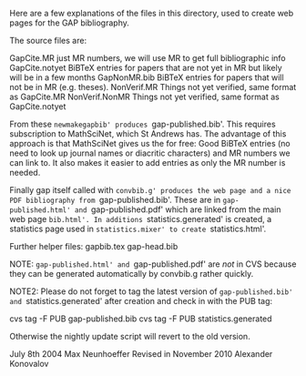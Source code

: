 Here are a few explanations of the files in this directory, used
to create web pages for the GAP bibliography.

The source files are:

  GapCite.MR     just MR numbers, we will use MR to get full bibliographic info
  GapCite.notyet BiBTeX entries for papers that are not yet in MR but
                 likely will be in a few months
  GapNonMR.bib   BiBTeX entries for papers that will not be in MR (e.g. theses).
  NonVerif.MR    Things not yet verified, same format as GapCite.MR 
  NonVerif.NonMR Things not yet verified, same format as GapCite.notyet

From these `newmakegapbib' produces `gap-published.bib'. This requires
subscription to MathSciNet, which St Andrews has.
The advantage of this approach is that MathSciNet gives us the for free:
Good BiBTeX entries (no need to look up journal names or diacritic
characters) and MR numbers we can link to. It also makes it easier to add
entries as only the MR number is needed.

Finally gap itself called with `convbib.g' produces the web page and a nice
PDF bibliography from `gap-published.bib'. These are in 
`gap-published.html' and `gap-published.pdf' which are linked from the
main web page `bib.html'. In additions `statistics.generated' is created,
a statistics page used in `statistics.mixer' to create `statistics.html'.

Further helper files:
  gapbib.tex
  gap-head.bib

NOTE: 
`gap-published.html' and `gap-published.pdf' are *not* in CVS because
they can be generated automatically by convbib.g rather quickly.

NOTE2: 
Please do not forget to tag the latest version of `gap-published.bib' 
and `statistics.generated' after creation and check in with the PUB tag:

  cvs tag -F PUB gap-published.bib
  cvs tag -F PUB statistics.generated

Otherwise the nightly update script will revert to the old version.

July 8th 2004               Max Neunhoeffer
Revised in November 2010    Alexander Konovalov

